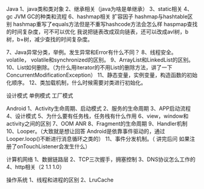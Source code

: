 Java
1、java类和类对象
2、继承相关（java为啥是单继承）
3、static相关
4、gc JVM GC的种类和流程
6、hashmap相关
扩容因子
hashmap与hashtable区别
hashmap重写了equals方法但是不重写hashcode方法会怎么样
haspmap查找的时间复杂度，可不可以优化
我说把链表改成双向链表，还可以改成avl树，b树，b+树，减少查找的时间复杂度。

7、Java异常分类，举例。发生异常和Error有什么不同？
8、线程安全。
volatile， volatile和synchronized的区别。
9、ArrayList和LinkedList的区别。
10、List如何删除。（为什么用iterator的不用List的删除方法，讲了一下ConcurrentModificationException）
11、静态变量，实例变量，构造函数的初始化顺序。
12、类加载机制，什么时候需要对类进行初始化。


设计模式
单例模式
工厂模式


Android
1、Activity生命周期、启动模式
2、服务的生命周期
3、APP启动流程
4、设计模式
5、为什么要有任务栈，任务栈有什么作用
6、view，window和activity之间的区别
7、OOM ANR
8、Fragment的生命周期
9、Handler机制
10、Looper。（大致就是想让回答 Android是依靠事件驱动的，通过Looper.loop()不断进行消息循环之类的）
11、事件分发机制。（ 讲完后问 如果注册了onTouchListener会发生什么）




计算机网络
1、数据链路层
2、TCP三次握手，拥塞控制
3、DNS协议怎么工作的
4、http相关（2 1.1 1.0）

操作系统
1、线程和进程的区别
2、LruCache
